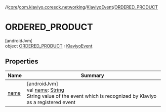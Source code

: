 //[core](../../../../index.md)/[com.klaviyo.coresdk.networking](../../index.md)/[KlaviyoEvent](../index.md)/[ORDERED_PRODUCT](index.md)

# ORDERED_PRODUCT

[androidJvm]\
object [ORDERED_PRODUCT](index.md) : [KlaviyoEvent](../index.md)

## Properties

| Name | Summary |
|---|---|
| [name](../name.md) | [androidJvm]<br>val [name](../name.md): [String](https://kotlinlang.org/api/latest/jvm/stdlib/kotlin/-string/index.html)<br>String value of the event which is recognized by Klaviyo as a registered event |
